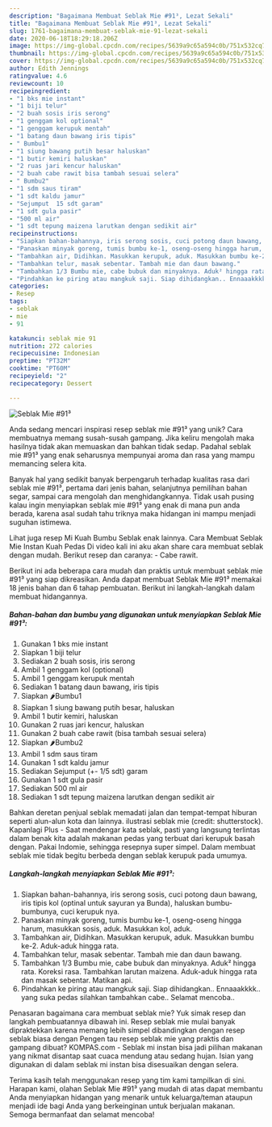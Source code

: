 ```yaml
---
description: "Bagaimana Membuat Seblak Mie #91³, Lezat Sekali"
title: "Bagaimana Membuat Seblak Mie #91³, Lezat Sekali"
slug: 1761-bagaimana-membuat-seblak-mie-91-lezat-sekali
date: 2020-06-18T18:29:18.206Z
image: https://img-global.cpcdn.com/recipes/5639a9c65a594c0b/751x532cq70/seblak-mie-91-foto-resep-utama.jpg
thumbnail: https://img-global.cpcdn.com/recipes/5639a9c65a594c0b/751x532cq70/seblak-mie-91-foto-resep-utama.jpg
cover: https://img-global.cpcdn.com/recipes/5639a9c65a594c0b/751x532cq70/seblak-mie-91-foto-resep-utama.jpg
author: Edith Jennings
ratingvalue: 4.6
reviewcount: 10
recipeingredient:
- "1 bks mie instant"
- "1 biji telur"
- "2 buah sosis iris serong"
- "1 genggam kol optional"
- "1 genggam kerupuk mentah"
- "1 batang daun bawang iris tipis"
- " Bumbu1"
- "1 siung bawang putih besar haluskan"
- "1 butir kemiri haluskan"
- "2 ruas jari kencur haluskan"
- "2 buah cabe rawit bisa tambah sesuai selera"
- " Bumbu2"
- "1 sdm saus tiram"
- "1 sdt kaldu jamur"
- "Sejumput  15 sdt garam"
- "1 sdt gula pasir"
- "500 ml air"
- "1 sdt tepung maizena larutkan dengan sedikit air"
recipeinstructions:
- "Siapkan bahan-bahannya, iris serong sosis, cuci potong daun bawang, iris tipis kol (optinal untuk sayuran ya Bunda), haluskan bumbu-bumbunya, cuci kerupuk nya."
- "Panaskan minyak goreng, tumis bumbu ke-1, oseng-oseng hingga harum, masukkan sosis, aduk. Masukkan kol, aduk."
- "Tambahkan air, Didihkan. Masukkan kerupuk, aduk. Masukkan bumbu ke-2. Aduk-aduk hingga rata."
- "Tambahkan telur, masak sebentar. Tambah mie dan daun bawang."
- "Tambahkan 1/3 Bumbu mie, cabe bubuk dan minyaknya. Aduk² hingga rata. Koreksi rasa. Tambahkan larutan maizena. Aduk-aduk hingga rata dan masak sebentar. Matikan api."
- "Pindahkan ke piring atau mangkuk saji. Siap dihidangkan.. Ennaaakkkk.. yang suka pedas silahkan tambahkan cabe.. Selamat mencoba.."
categories:
- Resep
tags:
- seblak
- mie
- 91

katakunci: seblak mie 91 
nutrition: 272 calories
recipecuisine: Indonesian
preptime: "PT32M"
cooktime: "PT60M"
recipeyield: "2"
recipecategory: Dessert

---
```



![Seblak Mie #91³](https://img-global.cpcdn.com/recipes/5639a9c65a594c0b/751x532cq70/seblak-mie-91-foto-resep-utama.jpg)

Anda sedang mencari inspirasi resep seblak mie #91³ yang unik? Cara membuatnya memang susah-susah gampang. Jika keliru mengolah maka hasilnya tidak akan memuaskan dan bahkan tidak sedap. Padahal seblak mie #91³ yang enak seharusnya mempunyai aroma dan rasa yang mampu memancing selera kita.

Banyak hal yang sedikit banyak berpengaruh terhadap kualitas rasa dari seblak mie #91³, pertama dari jenis bahan, selanjutnya pemilihan bahan segar, sampai cara mengolah dan menghidangkannya. Tidak usah pusing kalau ingin menyiapkan seblak mie #91³ yang enak di mana pun anda berada, karena asal sudah tahu triknya maka hidangan ini mampu menjadi suguhan istimewa.

Lihat juga resep Mi Kuah Bumbu Seblak enak lainnya. Cara Membuat Seblak Mie Instan Kuah Pedas Di video kali ini aku akan share cara membuat seblak dengan mudah. Berikut resep dan caranya: - Cabe rawit.


Berikut ini ada beberapa cara mudah dan praktis untuk membuat seblak mie #91³ yang siap dikreasikan. Anda dapat membuat Seblak Mie #91³ memakai 18 jenis bahan dan 6 tahap pembuatan. Berikut ini langkah-langkah dalam membuat hidangannya.

<!--inarticleads1-->

##### Bahan-bahan dan bumbu yang digunakan untuk menyiapkan Seblak Mie #91³:

1. Gunakan 1 bks mie instant
1. Siapkan 1 biji telur
1. Sediakan 2 buah sosis, iris serong
1. Ambil 1 genggam kol (optional)
1. Ambil 1 genggam kerupuk mentah
1. Sediakan 1 batang daun bawang, iris tipis
1. Siapkan  🌶Bumbu1
1. Siapkan 1 siung bawang putih besar, haluskan
1. Ambil 1 butir kemiri, haluskan
1. Gunakan 2 ruas jari kencur, haluskan
1. Gunakan 2 buah cabe rawit (bisa tambah sesuai selera)
1. Siapkan  🌶Bumbu2
1. Ambil 1 sdm saus tiram
1. Gunakan 1 sdt kaldu jamur
1. Sediakan Sejumput (+- 1/5 sdt) garam
1. Gunakan 1 sdt gula pasir
1. Sediakan 500 ml air
1. Sediakan 1 sdt tepung maizena larutkan dengan sedikit air


Bahkan deretan penjual seblak memadati jalan dan tempat-tempat hiburan seperti alun-alun kota dan lainnya. ilustrasi seblak mie (credit: shutterstock). Kapanlagi Plus - Saat mendengar kata seblak, pasti yang langsung terlintas dalam benak kita adalah makanan pedas yang terbuat dari kerupuk basah dengan. Pakai Indomie, sehingga resepnya super simpel. Dalam membuat seblak mie tidak begitu berbeda dengan seblak kerupuk pada umumya. 

<!--inarticleads2-->

##### Langkah-langkah menyiapkan Seblak Mie #91³:

1. Siapkan bahan-bahannya, iris serong sosis, cuci potong daun bawang, iris tipis kol (optinal untuk sayuran ya Bunda), haluskan bumbu-bumbunya, cuci kerupuk nya.
1. Panaskan minyak goreng, tumis bumbu ke-1, oseng-oseng hingga harum, masukkan sosis, aduk. Masukkan kol, aduk.
1. Tambahkan air, Didihkan. Masukkan kerupuk, aduk. Masukkan bumbu ke-2. Aduk-aduk hingga rata.
1. Tambahkan telur, masak sebentar. Tambah mie dan daun bawang.
1. Tambahkan 1/3 Bumbu mie, cabe bubuk dan minyaknya. Aduk² hingga rata. Koreksi rasa. Tambahkan larutan maizena. Aduk-aduk hingga rata dan masak sebentar. Matikan api.
1. Pindahkan ke piring atau mangkuk saji. Siap dihidangkan.. Ennaaakkkk.. yang suka pedas silahkan tambahkan cabe.. Selamat mencoba..


Penasaran bagaimana cara membuat seblak mie? Yuk simak resep dan langkah pembuatannya dibawah ini. Resep seblak mie mulai banyak dipraktekkan karena memang lebih simpel dibandingkan dengan resep seblak biasa dengan Pengen tau resep seblak mie yang praktis dan gampang dibuat? KOMPAS.com - Seblak mi instan bisa jadi pilihan makanan yang nikmat disantap saat cuaca mendung atau sedang hujan. Isian yang digunakan di dalam seblak mi instan bisa disesuaikan dengan selera. 

Terima kasih telah menggunakan resep yang tim kami tampilkan di sini. Harapan kami, olahan Seblak Mie #91³ yang mudah di atas dapat membantu Anda menyiapkan hidangan yang menarik untuk keluarga/teman ataupun menjadi ide bagi Anda yang berkeinginan untuk berjualan makanan. Semoga bermanfaat dan selamat mencoba!
